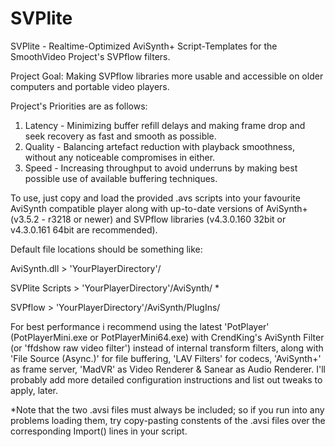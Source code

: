 # SVPlite
SVPlite - Realtime-Optimized AviSynth+ Script-Templates for the SmoothVideo Project's SVPflow filters.

Project Goal: Making SVPflow libraries more usable and accessible on older computers and portable video players.

Project's Priorities are as follows:
1. Latency - Minimizing buffer refill delays and making frame drop and seek recovery as fast and smooth as possible.
2. Quality - Balancing artefact reduction with playback smoothness, without any noticeable compromises in either.
3. Speed   - Increasing throughput to avoid underruns by making best possible use of available buffering techniques.

To use, just copy and load the provided .avs scripts into your favourite AviSynth compatible player along with up-to-date versions of AviSynth+ (v3.5.2 - r3218 or newer) and SVPflow libraries (v4.3.0.160 32bit or v4.3.0.161 64bit are recommended).

Default file locations should be something like:

AviSynth.dll > 'YourPlayerDirectory'/

SVPlite Scripts > 'YourPlayerDirectory'/AviSynth/ *

SVPflow > 'YourPlayerDirectory'/AviSynth/PlugIns/

For best performance i recommend using the latest 'PotPlayer' (PotPlayerMini.exe or PotPlayerMini64.exe) with CrendKing's AviSynth Filter (or 'ffdshow raw video filter') instead of internal transform filters, along with 'File Source (Async.)' for file buffering, 'LAV Filters' for codecs, 'AviSynth+' as frame server, 'MadVR' as Video Renderer & Sanear as Audio Renderer. I'll probably add more detailed configuration instructions and list out tweaks to apply, later.

*Note that the two .avsi files must always be included; so if you run into any problems loading them, try copy-pasting constents of the .avsi files over the corresponding Import() lines in your script.
